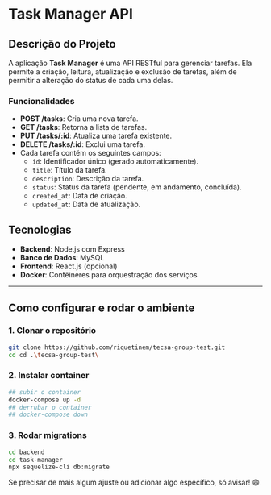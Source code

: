 # Task Manager API

## Descrição do Projeto
A aplicação **Task Manager** é uma API RESTful para gerenciar tarefas. Ela permite a criação, leitura, atualização e exclusão de tarefas, além de permitir a alteração do status de cada uma delas.

### Funcionalidades
- **POST /tasks**: Cria uma nova tarefa.
- **GET /tasks**: Retorna a lista de tarefas.
- **PUT /tasks/:id**: Atualiza uma tarefa existente.
- **DELETE /tasks/:id**: Exclui uma tarefa.
- Cada tarefa contém os seguintes campos:
  - `id`: Identificador único (gerado automaticamente).
  - `title`: Título da tarefa.
  - `description`: Descrição da tarefa.
  - `status`: Status da tarefa (pendente, em andamento, concluída).
  - `created_at`: Data de criação.
  - `updated_at`: Data de atualização.

## Tecnologias
- **Backend**: Node.js com Express
- **Banco de Dados**: MySQL
- **Frontend**: React.js (opcional)
- **Docker**: Contêineres para orquestração dos serviços

---

## Como configurar e rodar o ambiente

### 1. Clonar o repositório

```bash
git clone https://github.com/riquetinem/tecsa-group-test.git
cd cd .\tecsa-group-test\
```

### 2. Instalar container 
```bash
## subir o container
docker-compose up -d
## derrubar o container
## docker-compose down
```

### 3. Rodar migrations
```bash
cd backend
cd task-manager
npx sequelize-cli db:migrate
```

Se precisar de mais algum ajuste ou adicionar algo específico, só avisar! 😄
